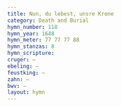 ```yaml
---
title: Nun, du lebest, unsre Krone
category: Death and Burial
hymn_number: 118
hymn_year: 1648
hymn_meter: 77 77 77 88
hymn_stanzas: 8
hymn_scripture: 
cruger: —
ebeling: —
feustking: —
zahn: —
bwv: —
layout: hymn
---
```

<br>

